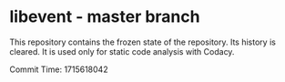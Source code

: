 # libevent - master branch

This repository contains the frozen state of the repository.
Its history is cleared. It is used only for static code
analysis with Codacy.

Commit Time: 1715618042